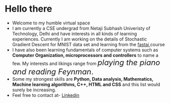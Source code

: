 # Hello there
- Welcome to my humble virtual space 
- I am currently a CSE undergrad from Netaji Subhash Univeristy of Technology, Delhi and have interests in all kinds of learning experiences. Currently I am working on the details of Stochastic Gradient Descent for MNIST data set and learning from the <a href = "http://fast.ai"> fastai </a> course
- I have also been learning fundamentals of computer systems such as **Computer Organization, microprocessors and controllers** to name
a few. My interests and likings range from <font size = 5>*playing the piano and reading Feynman*.</font>
- Some my strongest skills are **Python, Data analysis, Mathematics, Machine learning algorithms, C++, HTML and CSS** and this list would surely be increasing.
- Feel free to contact at- <a href = "https://www.linkedin.com/in/harshit-gupta-75b2171b3/"> Linkedin </a> 
